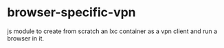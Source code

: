 # browser-specific-vpn
js module to create from scratch an lxc container as a vpn client and run a browser in it.
